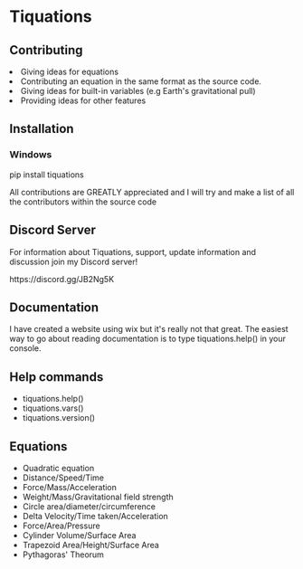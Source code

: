 <h1>Tiquations</h1>

<h2>Contributing</h2>
<li>Giving ideas for equations</li>
<li>Contributing an equation in the same format as the source code.</li>
<li>Giving ideas for built-in variables (e.g Earth's gravitational pull)</li>
<li>Providing ideas for other features</li>

<h2>Installation</h2>
<h3>Windows</h3>
<p>pip install tiquations</p>

All contributions are GREATLY appreciated and I will try and make a list of all the contributors within the source code

<h2>Discord Server</h2>
<p>For information about Tiquations, support, update information and discussion join my Discord server!</p>
<p>https://discord.gg/JB2Ng5K</p>

<h2>Documentation</h2>
<p>I have created a website using wix but it's really not that great. The easiest way to go about reading documentation is to type tiquations.help() in your console.</p>

<h2>Help commands</h2>
<ul>
<li>tiquations.help()</li>
<li>tiquations.vars()</li>
<li>tiquations.version()</li>
</ul>

<h2>Equations</h2>
<ul>
<li>Quadratic equation</li>
<li>Distance/Speed/Time</li>
<li>Force/Mass/Acceleration</li>
<li>Weight/Mass/Gravitational field strength</li>
<li>Circle area/diameter/circumference</li>
<li>Delta Velocity/Time taken/Acceleration</li>
<li>Force/Area/Pressure</li>
<li>Cylinder Volume/Surface Area</li>
<li>Trapezoid Area/Height/Surface Area</li>
<li>Pythagoras' Theorum</li>
</ul>


